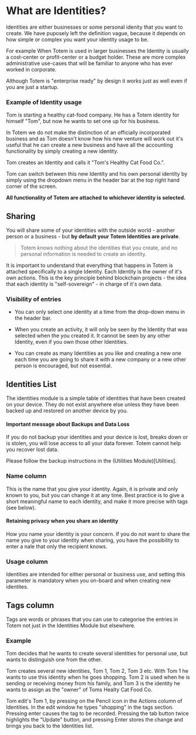 # What are Identities?

Identities are either businesses or some personal idenity that you want to create. We have puposely left the definition vague, because it depends on how simple or complex you want your identity usage to be. 

For example When Totem is used in larger businesses the Identity is usually a cost-center or profit-center or a budget holder. These are more complex administrative use-cases that will be familiar to anyone who has ever worked in corporate. 

Although Totem is "enterprise ready" by design it works just as well even if you are just a startup.

### Example of Identity usage

Tom is starting a healthy cat-food company. He has a Totem identity for himself "Tom", but now he wants to set one up for his business. 

In Totem we do not make the distinction of an officially incorporated business and as Tom doesn't know how his new venture will work out it's useful that he can create a new business and have all the accounting functionality by simply creating a new identity.

Tom creates an Identity and calls it "Tom's Healthy Cat Food Co.".

Tom can switch between this new Identity and his own personal identity by simply using the dropdown menu in the header bar at the top right hand corner of the screen. 

**All functionality of Totem are attached to whichever identity is selected.**

## Sharing

You will share some of your identities with the outside world - another person or a business - but **by default your Totem Identities are private**.

> Totem knows nothing about the identities that you create, and no personal information is needed to create an identity.

It is important to understand that everything that happens in Totem is attached specifically to a single Identity. Each Identity is the owner of it's own actions. This is the key principle behind blockchain projects  - the idea that each identity is "self-sovereign" - in charge of it's own data.

### Visibility of entries 

* You can only select one identity at a time from the drop-down menu in the header bar. 

* When you create an activity, it will only be seen by the Identity that was selected when the you created it. It cannot be seen by any other Identity, even if you own those other Identities.

* You can create as many Identities as you like and creating a new one each time you are going to share it with a new company or a new other person is encouraged, but not essential. 


## Identities List

The identities module is a simple table of  identities that have been created on your device. They do not exist anywhere else unless they have been backed up and restored on another device by you.

#### Important message about Backups and Data Loss

If you do not backup your identities and your device is lost, breaks down or is stolen, you will lose access to all your data forever. Totem cannot help you recover lost data.

Please follow the backup instructions in the (Utilities Module)[Utilities]. 

### Name column

This is the name that you give your identity. Again, it is private and only known to you, but you can change it at any time. Best practice is to give a short meaningful name to each identity, and make it more precise with tags (see below). 

#### Retaining privacy when you share an identity

How you name your identity is your concern. If you do not want to share the name you give to your identity when sharing, you have the possibility to enter a nale that only the recipient knows.

### Usage column

Identities are intended for either personal or business use, and setting this parameter is mandatory when you on-board and when creating new identites. 



## Tags column

Tags are words or phrases that you can use to categorise the entries in Totem not just in the Identities Module but elsewhere. 

### Example 

Tom decides that he wants to create several identities for personal use, but wants to distinguish one from the other.

Tom creates several new identities, Tom 1, Tom 2, Tom 3 etc. With Tom 1 he wants to use this identity when he goes shopping. Tom 2 is used when he is sending or receiving money from his family, and Tom 3 is the identity he wants to assign as the "owner" of Toms Healty Cat Food Co.

Tom edit's Tom 1, by pressing on the Pencil icon in the Actions column of Identities. In the edit window he types "shopping" in the tags section. Pressing enter causes the tag to be recorded. Pressing the tab button twice highlights the "Update" button, and pressing Enter stores the change and brings you back to the Identities list.

